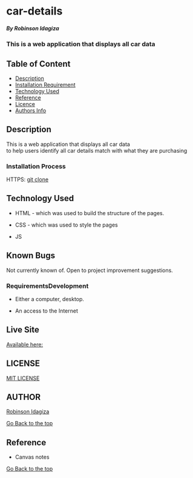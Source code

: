 # car-details

##### By Robinson Idagiza

### This is a web application that displays all car data

## Table of Content

- [Description](#description)
- [Installation Requirement](#Installation)
- [Technology Used](#technology-used)
- [Reference](#reference)
- [Licence](#licence)
- [Authors Info](#author-Info)

## Description

<p>This is a web application that displays all car data <br> to help users identify all car details match with what they are purchasing </p>

### Installation Process
HTTPS: [git clone](https://github.com/robinadoro/car-details)

## Technology Used

- HTML - which was used to build the structure of the pages.

- CSS - which was used to style the pages

- JS

## Known Bugs
Not currently known of. Open to project improvement suggestions.


### RequirementsDevelopment

- Either a computer, desktop.

- An access to the Internet

## Live Site
[Available here: ](https://robinadoro.github.io/car-details/)


## LICENSE
[MIT LICENSE](https://github.com/robinadoro/car-details/blob/main/LICENSE)

## AUTHOR
[Robinson Idagiza](https://github.com/robinadoro)


[Go Back to the top](#car-details)

## Reference

- Canvas notes

[Go Back to the top](#car-details)


